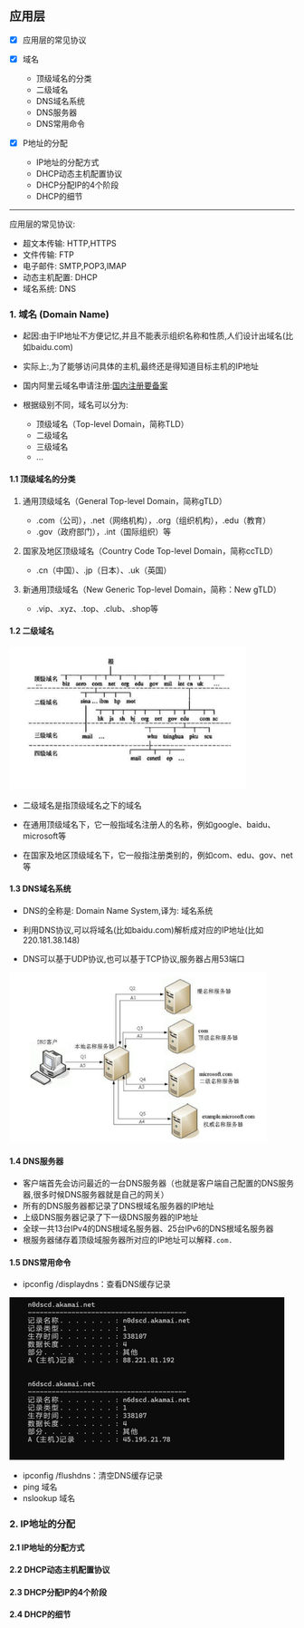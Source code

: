 ## 应用层

* [x] 应用层的常见协议

* [x] 域名
    * 顶级域名的分类
    * 二级域名
    * DNS域名系统
    * DNS服务器
    * DNS常用命令

* [x] P地址的分配
    * IP地址的分配方式
    * DHCP动态主机配置协议
    * DHCP分配IP的4个阶段
    * DHCP的细节

---

应用层的常见协议:

* 超文本传输: HTTP,HTTPS
* 文件传输: FTP
* 电子邮件: SMTP,POP3,IMAP
* 动态主机配置: DHCP
* 域名系统: DNS

### 1. 域名 (Domain Name)

* 起因:由于IP地址不方便记忆,并且不能表示组织名称和性质,人们设计出域名(比如baidu.com)

* 实际上:,为了能够访问具体的主机,最终还是得知道目标主机的IP地址

* 国内阿里云域名申请注册:[国内注册要备案](https://wanwang.aliyun.com/)

* 根据级别不同，域名可以分为:
    * 顶级域名（Top-level Domain，简称TLD）
    * 二级域名
    * 三级域名 
    * ...

#### 1.1 顶级域名的分类

1. 通用顶级域名（General Top-level Domain，简称gTLD） 
    *  .com（公司），.net（网络机构），.org（组织机构），.edu（教育） 
    * .gov（政府部门），.int（国际组织）等 

2. 国家及地区顶级域名（Country Code Top-level Domain，简称ccTLD） 
    * .cn（中国）、.jp（日本）、.uk（英国） 

3. 新通用顶级域名（New Generic Top-level Domain，简称：New gTLD） 
    * .vip、.xyz、.top、.club、.shop等

#### 1.2 二级域名

<img src="./image/域名.png" style="zoom: 80%;" align = "light"/>

* 二级域名是指顶级域名之下的域名 

* 在通用顶级域名下，它一般指域名注册人的名称，例如google、baidu、microsoft等 

* 在国家及地区顶级域名下，它一般指注册类别的，例如com、edu、gov、net等

#### 1.3 DNS域名系统

* DNS的全称是: Domain Name System,译为: 域名系统

* 利用DNS协议,可以将域名(比如baidu.com)解析成对应的IP地址(比如220.181.38.148)

* DNS可以基于UDP协议,也可以基于TCP协议,服务器占用53端口

<img src="./image/DNS.png" style="zoom: 80%;" />    

#### 1.4 DNS服务器

* 客户端首先会访问最近的一台DNS服务器（也就是客户端自己配置的DNS服务器,很多时候DNS服务器就是自己的网关） 
* 所有的DNS服务器都记录了DNS根域名服务器的IP地址 
* 上级DNS服务器记录了下一级DNS服务器的IP地址 
* 全球一共13台IPv4的DNS根域名服务器、25台IPv6的DNS根域名服务器
* 根服务器储存着顶级域服务器所对应的IP地址可以解释`.com.`

#### 1.5 DNS常用命令

* ipconfig /displaydns：查看DNS缓存记录 

<img src="./image/域名缓存.png" style="zoom:50%;" />

* ipconfig /flushdns：清空DNS缓存记录 
* ping 域名 
* nslookup 域名

### 2. IP地址的分配

#### 2.1 IP地址的分配方式

#### 2.2 DHCP动态主机配置协议

#### 2.3 DHCP分配IP的4个阶段

#### 2.4 DHCP的细节
